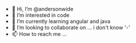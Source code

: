 - 👋 Hi, I’m @andersonwide
- 👀 I’m interested in code
- 🌱 I’m currently learning angular and java
- 💞️ I’m looking to collaborate on ... i don't know '-'
- 📫 How to reach me ...

<!---
andersonwide/andersonwide is a ✨ special ✨ repository because its `README.md` (this file) appears on your GitHub profile.
You can click the Preview link to take a look at your changes.
--->
